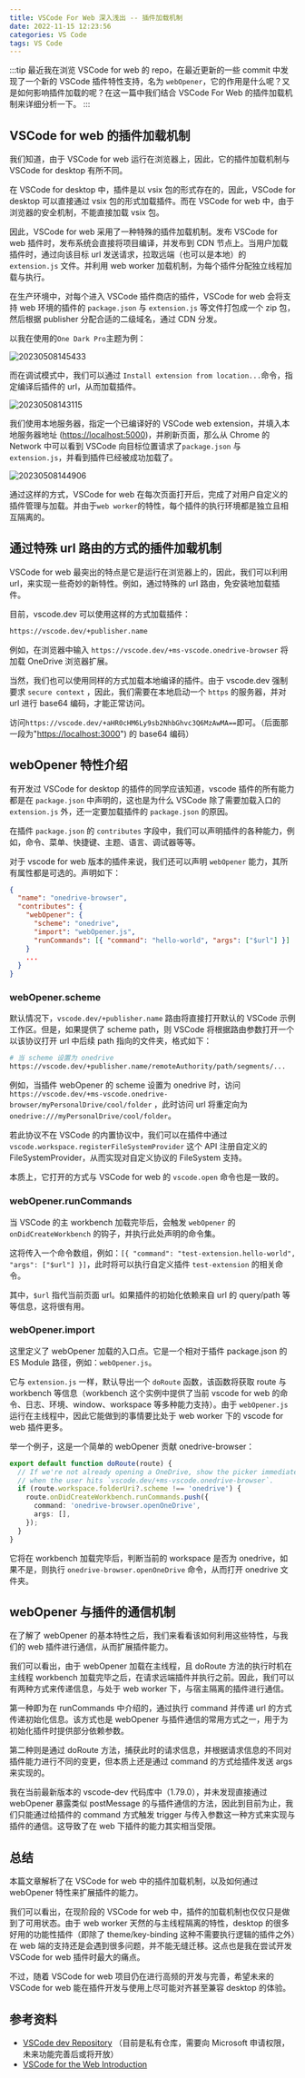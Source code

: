 ```yaml
---
title: VSCode For Web 深入浅出 -- 插件加载机制
date: 2022-11-15 12:23:56
categories: VS Code
tags: VS Code
---
```


:::tip
最近我在浏览 VSCode for web 的 repo，在最近更新的一些 commit 中发现了一个新的 VSCode 插件特性支持，名为 `webOpener`，它的作用是什么呢？又是如何影响插件加载的呢？在这一篇中我们结合 VSCode For Web 的插件加载机制来详细分析一下。
:::

<!-- more -->

## VSCode for web 的插件加载机制

我们知道，由于 VSCode for web 运行在浏览器上，因此，它的插件加载机制与 VSCode for desktop 有所不同。

在 VSCode for desktop 中，插件是以 vsix 包的形式存在的，因此，VSCode for desktop 可以直接通过 vsix 包的形式加载插件。而在 VSCode for web 中，由于浏览器的安全机制，不能直接加载 vsix 包。

因此，VSCode for web 采用了一种特殊的插件加载机制。发布 VSCode for web 插件时，发布系统会直接将项目编译，并发布到 CDN 节点上。当用户加载插件时，通过向该目标 url 发送请求，拉取远端（也可以是本地）的 `extension.js` 文件。并利用 web worker 加载机制，为每个插件分配独立线程加载与执行。

在生产环境中，对每个进入 VSCode 插件商店的插件，VSCode for web 会将支持 web 环境的插件的 `package.json` 与 `extension.js` 等文件打包成一个 zip 包，然后根据 publisher 分配合适的二级域名，通过 CDN 分发。

以我在使用的`One Dark Pro`主题为例：

![20230508145433](https://zakum-1252497671.cos.ap-guangzhou.myqcloud.com/20230508145433.png)

而在调试模式中，我们可以通过 `Install extension from location...`命令，指定编译后插件的 url，从而加载插件。

![20230508143115](https://zakum-1252497671.cos.ap-guangzhou.myqcloud.com/20230508143115.png)

我们使用本地服务器，指定一个已编译好的 VSCode web extension，并填入本地服务器地址 ([https://localhost:5000](https://localhost:5000))，并刷新页面，那么从 Chrome 的 Network 中可以看到 VSCode 向目标位置请求了`package.json` 与 `extension.js`，并看到插件已经被成功加载了。

![20230508144906](https://zakum-1252497671.cos.ap-guangzhou.myqcloud.com/20230508144906.png)

通过这样的方式，VSCode for web 在每次页面打开后，完成了对用户自定义的插件管理与加载。并由于`web worker`的特性，每个插件的执行环境都是独立且相互隔离的。

## 通过特殊 url 路由的方式的插件加载机制

VSCode for web 最突出的特点是它是运行在浏览器上的，因此，我们可以利用 url，来实现一些奇妙的新特性。例如，通过特殊的 url 路由，免安装地加载插件。

目前，vscode.dev 可以使用这样的方式加载插件：

```sh
https://vscode.dev/+publisher.name
```

例如，在浏览器中输入 `https://vscode.dev/+ms-vscode.onedrive-browser` 将加载 OneDrive 浏览器扩展。

当然，我们也可以使用同样的方式加载本地编译的插件。由于 vscode.dev 强制要求 `secure context` ，因此，我们需要在本地启动一个 `https` 的服务器，并对 url 进行 base64 编码，才能正常访问。

访问`https://vscode.dev/+aHR0cHM6Ly9sb2NhbGhvc3Q6MzAwMA==`即可。（后面那一段为"[https://localhost:3000](https://localhost:3000)") 的 base64 编码）

## webOpener 特性介绍

有开发过 VSCode for desktop 的插件的同学应该知道，vscode 插件的所有能力都是在 `package.json` 中声明的，这也是为什么 VSCode 除了需要加载入口的 `extension.js` 外，还一定要加载插件的 `package.json` 的原因。

在插件 `package.json` 的 `contributes` 字段中，我们可以声明插件的各种能力，例如，命令、菜单、快捷键、主题、语言、调试器等等。

对于 vscode for web 版本的插件来说，我们还可以声明 `webOpener` 能力，其所有属性都是可选的。声明如下：

```json
{
  "name": "onedrive-browser",
  "contributes": {
    "webOpener": {
      "scheme": "onedrive",
      "import": "webOpener.js",
      "runCommands": [{ "command": "hello-world", "args": ["$url"] }]
    }
    ...
  }
}
```

### webOpener.scheme

默认情况下，`vscode.dev/+publisher.name` 路由将直接打开默认的 VSCode 示例工作区。但是，如果提供了 scheme path，则 VSCode 将根据路由参数打开一个以该协议打开 url 中后续 path 指向的文件夹，格式如下：

```sh
# 当 scheme 设置为 onedrive
https://vscode.dev/+publisher.name/remoteAuthority/path/segments/...
```

例如，当插件 webOpener 的 scheme 设置为 onedrive 时，访问 `https://vscode.dev/+ms-vscode.onedrive-browser/myPersonalDrive/cool/folder` ，此时访问 url 将重定向为 `onedrive:///myPersonalDrive/cool/folder`。

若此协议不在 VSCode 的内置协议中，我们可以在插件中通过 `vscode.workspace.registerFileSystemProvider` 这个 API 注册自定义的 FileSystemProvider，从而实现对自定义协议的 FileSystem 支持。

本质上，它打开的方式与 VSCode for web 的 `vscode.open` 命令也是一致的。

### webOpener.runCommands

当 VSCode 的主 workbench 加载完毕后，会触发 `webOpener` 的 `onDidCreateWorkbench` 的钩子，并执行此处声明的命令集。

这将传入一个命令数组，例如：`[{ "command": "test-extension.hello-world", "args": ["$url"] }]`，此时将可以执行自定义插件 `test-extension` 的相关命令。

其中，`$url` 指代当前页面 url。如果插件的初始化依赖来自 url 的 query/path 等等信息，这将很有用。

### webOpener.import

这里定义了 webOpener 加载的入口点。它是一个相对于插件 package.json 的 ES Module 路径，例如：`webOpener.js`。

它与 `extension.js` 一样，默认导出一个 `doRoute` 函数，该函数将获取 route 与 workbench 等信息（workbench 这个实例中提供了当前 vscode for web 的命令、日志、环境、window、workspace 等多种能力支持）。由于 `webOpener.js` 运行在主线程中，因此它能做到的事情要比处于 web worker 下的 vscode for web 插件更多。

举一个例子，这是一个简单的 webOpener 贡献 onedrive-browser：

```ts
export default function doRoute(route) {
  // If we're not already opening a OneDrive, show the picker immediately
  // when the user hits `vscode.dev/+ms-vscode.onedrive-browser`.
  if (route.workspace.folderUri?.scheme !== 'onedrive') {
    route.onDidCreateWorkbench.runCommands.push({
      command: 'onedrive-browser.openOneDrive',
      args: [],
    });
  }
}
```

它将在 workbench 加载完毕后，判断当前的 workspace 是否为 onedrive，如果不是，则执行 `onedrive-browser.openOneDrive` 命令，从而打开 onedrive 文件夹。

## webOpener 与插件的通信机制

在了解了 webOpener 的基本特性之后，我们来看看该如何利用这些特性，与我们的 web 插件进行通信，从而扩展插件能力。

我们可以看出，由于 webOpener 加载在主线程，且 doRoute 方法的执行时机在主线程 workbench 加载完毕之后，在请求远端插件并执行之前。因此，我们可以有两种方式来传递信息，与处于 web worker 下，与宿主隔离的插件进行通信。

第一种即为在 runCommands 中介绍的，通过执行 command 并传递 url 的方式传递初始化信息。该方式也是 webOpener 与插件通信的常用方式之一，用于为初始化插件时提供部分依赖参数。

第二种则是通过 doRoute 方法，捕获此时的请求信息，并根据请求信息的不同对插件能力进行不同的变更，但本质上还是通过 command 的方式给插件发送 args 来实现的。

我在当前最新版本的 vscode-dev 代码库中（1.79.0），并未发现直接通过 webOpener 暴露类似 postMessage 的与插件通信的方法，因此到目前为止，我们只能通过给插件的 command 方式触发 trigger 与传入参数这一种方式来实现与插件的通信。这导致了在 web 下插件的能力其实相当受限。

## 总结

本篇文章解析了在 VSCode for web 中的插件加载机制，以及如何通过 webOpener 特性来扩展插件的能力。

我们可以看出，在现阶段的 VSCode for web 中，插件的加载机制也仅仅只是做到了可用状态。由于 web worker 天然的与主线程隔离的特性，desktop 的很多好用的功能性插件（即除了 theme/key-binding 这种不需要执行逻辑的插件之外）在 web 端的支持还是会遇到很多问题，并不能无缝迁移。这点也是我在尝试开发 VSCode for web 插件时最大的痛点。

不过，随着 VSCode for web 项目仍在进行高频的开发与完善，希望未来的 VSCode for web 能在插件开发与使用上尽可能对齐甚至兼容 desktop 的体验。

## 参考资料

- [VSCode dev Repository](https://github.com/microsoft/vscode-dev) （目前是私有仓库，需要向 Microsoft 申请权限，未来功能完善后或将开放）
- [VSCode for the Web Introduction](https://code.visualstudio.com/docs/editor/vscode-web)
